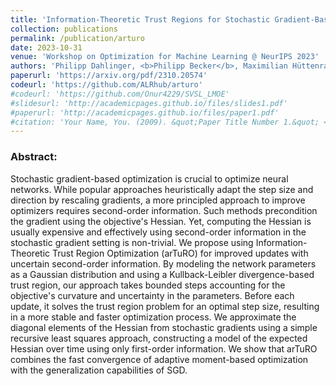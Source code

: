 ```yaml
---
title: 'Information-Theoretic Trust Regions for Stochastic Gradient-Based Optimization'
collection: publications
permalink: /publication/arturo
date: 2023-10-31
venue: 'Workshop on Optimization for Machine Learning @ NeurIPS 2023'
authors: 'Philipp Dahlinger, <b>Philipp Becker</b>, Maximilian Hüttenrauch, Gerhard Neumann'
paperurl: 'https://arxiv.org/pdf/2310.20574'
codeurl: 'https://github.com/ALRhub/arturo'
#codeurl: 'https://github.com/Onur4229/SVSL_LMOE'
#slidesurl: 'http://academicpages.github.io/files/slides1.pdf'
#paperurl: 'http://academicpages.github.io/files/paper1.pdf'
#citation: 'Your Name, You. (2009). &quot;Paper Title Number 1.&quot; <i>Journal 1</i>. 1(1).'
---
```


<p>
<h3> Abstract: </h3>
Stochastic gradient-based optimization is crucial to optimize neural networks. While popular approaches heuristically adapt the step size and direction by rescaling gradients, a more principled approach to improve optimizers requires second-order information. Such methods precondition the gradient using the objective's Hessian. Yet, computing the Hessian is usually expensive and effectively using second-order information in the stochastic gradient setting is non-trivial. We propose using Information-Theoretic Trust Region Optimization (arTuRO) for improved updates with uncertain second-order information. By modeling the network parameters as a Gaussian distribution and using a Kullback-Leibler divergence-based trust region, our approach takes bounded steps accounting for the objective's curvature and uncertainty in the parameters. Before each update, it solves the trust region problem for an optimal step size, resulting in a more stable and faster optimization process. We approximate the diagonal elements of the Hessian from stochastic gradients using a simple recursive least squares approach, constructing a model of the expected Hessian over time using only first-order information. We show that arTuRO combines the fast convergence of adaptive moment-based optimization with the generalization capabilities of SGD.
</p>